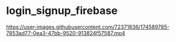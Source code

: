 # login_signup_firebase




https://user-images.githubusercontent.com/72371836/174589785-7853ad77-0ea3-47bb-9520-913824f57587.mp4

